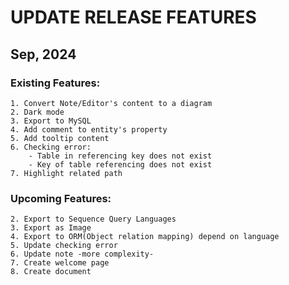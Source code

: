 # UPDATE RELEASE FEATURES

## Sep, 2024

### Existing Features:
    1. Convert Note/Editor's content to a diagram
    2. Dark mode
    3. Export to MySQL
    4. Add comment to entity's property
    5. Add tooltip content
    6. Checking error:
        - Table in referencing key does not exist
        - Key of table referencing does not exist
    7. Highlight related path
    
### Upcoming Features: 
    2. Export to Sequence Query Languages
    3. Export as Image
    4. Export to ORM(Object relation mapping) depend on language
    5. Update checking error 
    6. Update note -more complexity-
    7. Create welcome page
    8. Create document
